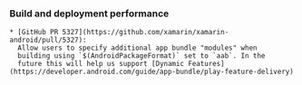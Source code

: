 ### Build and deployment performance

    * [GitHub PR 5327](https://github.com/xamarin/xamarin-android/pull/5327):
      Allow users to specify additional app bundle "modules" when
      building using `$(AndroidPackageFormat)` set to `aab`. In the
      future this will help us support [Dynamic Features](https://developer.android.com/guide/app-bundle/play-feature-delivery)